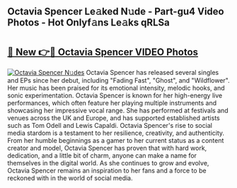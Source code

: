 ## Octavia Spencer Le𝚊ked N𝚞de - Part-gu4 Video Photos - Hot Onlyf𝚊ns Le𝚊ks qRLSa

# <h2><a href="http://ab53527.deff.icu/?id=Octavia+Spencer">🔗 New 👉🔴 Octavia Spencer VIDEO Photos</a></h2>

[![Octavia Spencer N𝚞des](https://i.imgur.com/rIISA9y.gif)](http://ab53527.deff.icu/?id=Octavia+Spencer)
Octavia Spencer has released several singles and EPs since her debut, including "Fading Fast", "Ghost", and "Wildflower". Her music has been praised for its emotional intensity, melodic hooks, and sonic experimentation. Octavia Spencer is known for her high-energy live performances, which often feature her playing multiple instruments and showcasing her impressive vocal range. She has performed at festivals and venues across the UK and Europe, and has supported established artists such as Tom Odell and Lewis Capaldi. Octavia Spencer's rise to social media stardom is a testament to her resilience, creativity, and authenticity. From her humble beginnings as a gamer to her current status as a content creator and model, Octavia Spencer has proven that with hard work, dedication, and a little bit of charm, anyone can make a name for themselves in the digital world. As she continues to grow and evolve, Octavia Spencer remains an inspiration to her fans and a force to be reckoned with in the world of social media.
